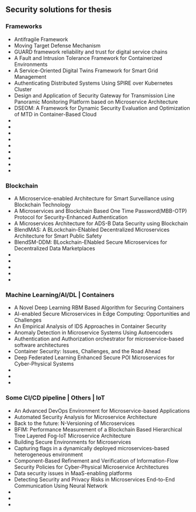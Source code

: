 <h2>Security solutions for thesis</h2>
<h3>Frameworks</h3>
<ul>
  <li>Antifragile Framework</li>
  <li>Moving Target Defense Mechanism</li>
  <li>GUARD framework reliability and trust for digital service chains</li>
  <li>A Fault and Intrusion Tolerance Framework for Containerized Environments</li>
  <li>A Service-Oriented Digital Twins Framework for Smart Grid Management</li>
  <li>Authenticating Distributed Systems Using  SPIRE over Kubernetes Cluster</li>
  <li>Design and Application of Security Gateway for Transmission Line Panoramic Monitoring Platform based on Microservice Architecture</li>
  <li>DSEOM: A Framework for Dynamic Security Evaluation and Optimization of MTD in Container-Based Cloud</li>
  <li></li>
  <li></li>
  <li></li>
  <li></li>
  <li></li>
  <li></li>
  <li></li>
  <li></li>
  <li></li>
</ul>
<h3>Blockchain</h3>
<ul>
  <li>A Microservice-enabled Architecture for Smart Surveillance using Blockchain Technology</li>
  <li>A Microservices and Blockchain Based One Time Password(MBB-OTP) Protocol for Security-Enhanced Authentication</li>
  <li>A Microservices Architecture for ADS-B Data Security using Blockchain</li>
  <li>BlendMAS: A BLockchain-ENabled Decentralized Microservices Architecture for Smart Public Safety</li>
  <li>BlendSM-DDM: BLockchain-ENabled Secure Microservices for Decentralized Data Marketplaces</li>
  <li></li>
  <li></li>
  <li></li>
  <li></li>
  <li></li>
</ul>
<h3>Machine Learning/AI/DL | Containers</h3>
<ul>
  <li>A Novel Deep Learning RBM Based Algorithm for Securing Containers</li>
  <li>AI-enabled Secure Microservices in Edge Computing: Opportunities and Challenges</li>
  <li>An Empirical Analysis of IDS Approaches in Container Security</li>
  <li>Anomaly Detection in Microservice Systems Using Autoencoders</li>
  <li>Authentication and Authorization orchestrator for microservice-based software architectures</li>
  <li>Container Security: Issues, Challenges, and the Road Ahead</li>
  <li>Deep Federated Learning Enhanced Secure POI Microservices for Cyber-Physical Systems</li>
  <li></li>
  <li></li>
  <li></li>
</ul>
<h3>Some CI/CD pipeline | Others | IoT</h3>
<ul>
  <li>An Advanced DevOps Environment for Microservice-based Applications</li>
  <li>Automated Security Analysis for Microservice Architecture</li>
  <li>Back to the future: N-Versioning of Microservices</li>
  <li>BFIM: Performance Measurement of a Blockchain Based Hierarchical Tree Layered Fog-IoT Microservice Architecture</li>
  <li>Building Secure Environments for Microservices</li>
  <li>Capturing flags in a dynamically deployed microservices-based heterogeneous environment</li>
  <li>Component-Based Refinement and Verification of Information-Flow Security Policies for Cyber-Physical Microservice Architectures</li>
  <li>Data security issues in MaaS-enabling platforms</li>
  <li>Detecting Security and Privacy Risks in Microservices End-to-End Communication Using Neural Network</li>
  <li></li>
  <li></li>
  <li></li>
</ul>
